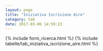 ```yaml
---
layout: page
title: "Iniziativa Iscrizione Aire"
category: tab
date: 2017-03-06 14:59:23
---
```


{% include form_ricerca.html %}
{% include tabelle/tab_iniziativa_iscrizione_aire.html %}

